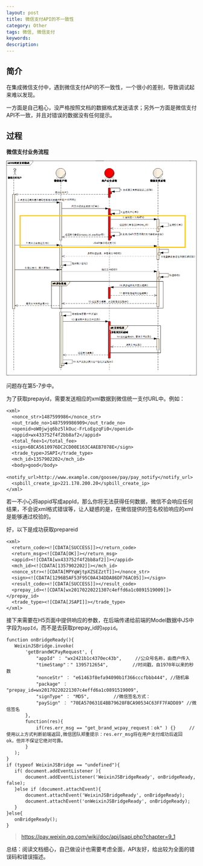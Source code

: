 ```yaml
---
layout: post
title: 微信支付API的不一致性
category: Other
tags: 微信, 微信支付
keywords:
description:
---
```


## 简介
在集成微信支付中，遇到微信支付API的不一致性，一个很小的差别，导致调试起来难以发现。

一方面是自己粗心，没严格按照文档的数据格式发送请求；另外一方面是微信支付API不一致，并且对错误的数据没有任何提示。


## 过程

**微信支付业务流程**

![微信支付业务流程](/public/upload/other/weixin_pay.png)

问题存在第5-7步中。

为了获取prepayid，需要发送相应的xml数据到微信统一支付URL中。例如：

    <xml>
      <nonce_str>1487599986</nonce_str>
      <out_trade_no>1487599986909</out_trade_no>
      <openid>oW0jwjq6bz5lkOuc-FrLoEgzqFi0</openid>
      <appid>wx433752f4f2bb8af2</appid>
      <total_fee>1</total_fee>
      <sign>6BCA5610976DC2CD00E163C4AEB7078E</sign>
      <trade_type>JSAPI</trade_type>
      <mch_id>1357902202</mch_id>
      <body>good</body>
      <notify_url>http://www.example.com/goosee/pay/pay_notify</notify_url>
      <spbill_create_ip>221.178.200.20</spbill_create_ip>
    </xml>

若一不小心将appid写成appId，那么你将无法获得任何数据，微信不会响应任何结果，不会说xml格式错误等，让人疑惑的是，在微信提供的签名校验响应的xml是能够通过校验的。

好，以下是成功获取prepareid

    <xml>
      <return_code><![CDATA[SUCCESS]]></return_code>
      <return_msg><![CDATA[OK]]></return_msg>
      <appid><![CDATA[wx433752f4f2bb8af2]]></appid>
      <mch_id><![CDATA[1357902202]]></mch_id>
      <nonce_str><![CDATA[MPYqWjtpXZSEZztT]]></nonce_str>
      <sign><![CDATA[1296B5AF53F95C0A434DDA86DF76AC05]]></sign>
      <result_code><![CDATA[SUCCESS]]></result_code>
      <prepay_id><![CDATA[wx20170220221307c4effd6a1c0891519009]]></prepay_id>
      <trade_type><![CDATA[JSAPI]]></trade_type>
    </xml>

接下来需要在H5页面中提供响应的参数，在后端传递给前端的Model数据中JS中字段为`appId`，而不是去获取prepay_id的`appid`。

    function onBridgeReady(){
       WeixinJSBridge.invoke(
           'getBrandWCPayRequest', {
               "appId" ： "wx2421b1c4370ec43b",     //公众号名称，由商户传入
               "timeStamp"：" 1395712654",         //时间戳，自1970年以来的秒数
               "nonceStr" ： "e61463f8efa94090b1f366cccfbbb444", //随机串
               "package" ： "prepay_id=wx20170220221307c4effd6a1c0891519009",
               "signType" ： "MD5",         //微信签名方式：
               "paySign" ： "70EA570631E4BB79628FBCA90534C63FF7FADD89" //微信签名
           },
           function(res){
               if(res.err_msg == "get_brand_wcpay_request：ok" ) {}     // 使用以上方式判断前端返回,微信团队郑重提示：res.err_msg将在用户支付成功后返回    ok，但并不保证它绝对可靠。
           }
       );
    }
    if (typeof WeixinJSBridge == "undefined"){
       if( document.addEventListener ){
           document.addEventListener('WeixinJSBridgeReady', onBridgeReady, false);
       }else if (document.attachEvent){
           document.attachEvent('WeixinJSBridgeReady', onBridgeReady);
           document.attachEvent('onWeixinJSBridgeReady', onBridgeReady);
       }
    }else{
       onBridgeReady();
    }

> https://pay.weixin.qq.com/wiki/doc/api/jsapi.php?chapter=9_1
	
总结：阅读文档细心，自己做设计也需要考虑全面，API友好，给出较为全面的错误码和错误描述。